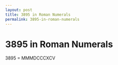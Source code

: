 ```yaml
---
layout: post
title: 3895 in Roman Numerals
permalink: 3895-in-roman-numerals
---
```


# 3895 in Roman Numerals

3895 = MMMDCCCXCV
